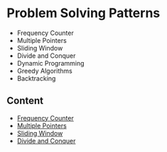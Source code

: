 # Problem Solving Patterns

* Frequency Counter
* Multiple Pointers
* Sliding Window
* Divide and Conquer
* Dynamic Programming
* Greedy Algorithms
* Backtracking

## Content

* [Frequency Counter](frequency-counter)
* [Multiple Pointers](multiple-pointers)
* [Sliding Window](sliding-window)
* [Divide and Conquer](divide-and-conquer)
